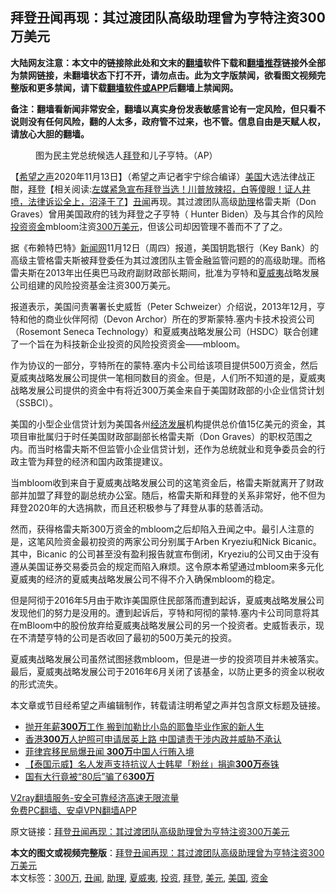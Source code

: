  <h2>拜登丑闻再现：其过渡团队高级助理曾为亨特注资300万美元</h2> <p class="notice"><b>大陆网友注意：本文中的链接除此处和文末的<a href="https://github.com/bannedbook/fanqiang" >翻墙</a>软件下载和<a href="https://github.com/killgcd/justmysocks/blob/master/README.md">翻墙推荐</a>链接外全部为禁网链接，未翻墙状态下打不开，请勿点击。此为文字版禁闻，欲看图文视频完整版和更多禁闻，请下载<a href="https://github.com/bannedbook/fanqiang">翻墙软件或APP</a>后翻墙上禁闻网。</p><p>备注：翻墙看新闻非常安全，翻墙以真实身份发表敏感言论有一定风险，但只看不说则没有任何风险，翻的人太多，政府管不过来，也不管。信息自由是天赋人权，请放心大胆的翻墙。</b></p>  <div class="entry"> <figure><figcaption>图为民主党总统候选人<a href="https://www.bannedbook.org/bnews/tag/%e6%8b%9c%e7%99%bb/" class="st_tag internal_tag" rel="tag" title="标签 拜登 下的日志">拜登</a>和儿子亨特。（AP）</figcaption></figure> <p>【<span class='wp_keywordlink_affiliate'><a href="https://www.soundofhope.org" title="希望之声" target="_blank">希望之声</a></span>2020年11月13日】（希望之声记者宇宁综合编译）<a href="https://www.bannedbook.org/bnews/tag/%e7%be%8e%e5%9b%bd/" class="st_tag internal_tag" rel="tag" title="标签 美国 下的日志">美国</a>大选法律战正酣，<span class='wp_keywordlink'><a href="https://www.bannedbook.org/bnews/comments/20201018/1415809.html" title="“硬盘门”再爆：拿中共华信10％股的“大人物”正是拜登" target="_blank">拜登</a></span>【相关阅读:<a href='https://www.bannedbook.org/bnews/bannedvideo/20201108/1427782.html' target='_blank'>左媒紧急宣布拜登当选！川普放辣招，白等傻眼！证人井喷，法律诉讼全上，沼泽干了</a>】<a href="https://www.bannedbook.org/bnews/tag/%e4%b8%91%e9%97%bb/" class="st_tag internal_tag" rel="tag" title="标签 丑闻 下的日志">丑闻</a>再现。其过渡团队高级<a href="https://www.bannedbook.org/bnews/tag/%E5%8A%A9%E7%90%86/" class="st_tag internal_tag" rel="tag" title="标签 助理 下的日志">助理</a>格雷夫斯（Don Graves）曾用美国政府的钱为拜登之子亨特（ Hunter Biden）及与其合作的风险<a href="https://www.bannedbook.org/bnews/tag/%e6%8a%95%e8%b5%84/" class="st_tag internal_tag" rel="tag" title="标签 投资 下的日志">投资</a><a href="https://www.bannedbook.org/bnews/tag/%E8%B5%84%E9%87%91/" class="st_tag internal_tag" rel="tag" title="标签 资金 下的日志">资金</a>mbloom注资<a href="https://www.bannedbook.org/bnews/tag/300%E4%B8%87/" class="st_tag internal_tag" rel="tag" title="标签 300万 下的日志">300万</a><a href="https://www.bannedbook.org/bnews/tag/%e7%be%8e%e5%85%83/" class="st_tag internal_tag" rel="tag" title="标签 美元 下的日志">美元</a>，但该公司却因管理不善而不了了之。 </p> <p>据《布赖特巴特》<span class='wp_keywordlink_affiliate'><a href="https://www.bannedbook.org/" title="新闻网">新闻网</a></span>11月12日（周四）报道，美国钥匙银行（Key Bank）的高级主管格雷夫斯被拜登委任为其过渡团队主管金融监管问题的的高级助理。而格雷夫斯在2013年出任奥巴马政府副财政部长期间，批准为亨特和<a href="https://www.bannedbook.org/bnews/tag/%e5%a4%8f%e5%a8%81%e5%a4%b7/" class="st_tag internal_tag" rel="tag" title="标签 夏威夷 下的日志">夏威夷</a>战略发展公司组建的风险投资基金注资300万美元。 </p>  <p>报道表示，美国问责署署长史威哲（Peter Schweizer）介绍说，2013年12月，亨特和他的商业伙伴阿彻（Devon Archor）所在的罗斯蒙特.塞内卡技术投资公司（Rosemont Seneca Technology）和夏威夷战略发展公司（HSDC）联合创建了一个旨在为科技新企业投资的风险投资资金——mbloom。</p> <p>作为协议的一部分，亨特所在的蒙特.塞内卡公司给该项目提供500万资金，然后夏威夷战略发展公司提供一笔相同数目的资金。但是，人们所不知道的是，夏威夷战略发展公司提供的资金中有将近300万美金来自于美国财政部的小企业信贷计划（SSBCI）。</p>  <p>美国的小型企业信贷计划为美国各州<span class='wp_keywordlink'><a href="https://www.bannedbook.org/forum2/topic869.html" title="宪政、法治和经济发展——走向市场经济的制度保障" target="_blank">经济发展</a></span>机构提供总价值15亿美元的资金，其项目审批属归于时任美国财政部副部长格雷夫斯（Don Graves）的职权范围之内。而当时格雷夫斯不但监管小企业信贷计划，还作为总统就业和竞争委员会的行政主管为拜登的经济和国内政策提建议。</p> <p>当mbloom收到来自于夏威夷战略发展公司的这笔资金后，格雷夫斯就离开了财政部并加盟了拜登的副总统办公室。随后，格雷夫斯和拜登的关系非常好，他不但为拜登2020年的大选捐款，而且还积极参与了拜登从事的慈善活动。 </p>  <p>然而，获得格雷夫斯300万资金的mbloom之后却陷入丑闻之中。最引人注意的是，这笔风险资金最初投资的两家公司分别属于Arben Kryeziu和Nick Bicanic。其中，Bicanic 的公司甚至没有盈利报告就宣布倒闭，Kryeziu的公司又由于没有遵从美国证券交易委员会的规定而陷入麻烦。这令原本希望通过mbloom来多元化夏威夷的经济的夏威夷战略发展公司不得不介入确保mbloom的稳定。 </p> <p>但是阿彻于2016年5月由于欺诈美国原住民部落而遭到起诉，夏威夷战略发展公司发现他们的努力是没用的。遭到起诉后，亨特和阿彻的蒙特.塞内卡公司同意将其在mBloom中的股份放弃给夏威夷战略发展公司的另一个投资者。史威哲表示，现在不清楚亨特的公司是否收回了最初的500万美元的投资。</p>  <p>夏威夷战略发展公司虽然试图拯救mbloom，但是进一步的投资项目并未被落实。最后，夏威夷战略发展公司于2016年6月关闭了该基金，以防止更多的资金以税收的形式流失。</p> <p>本文章或节目经希望之声编辑制作，转载请注明希望之声并包含原文标题及链接。</p> <ul class='op-related-articles' title='相关阅读'> <li><a href='https://www.bannedbook.org/bnews/lifebaike/20201025/1419845.html' target='_blank'>抛开年薪<b>300万</b>工作 搬到加勒比小岛的耶鲁毕业作家的新人生</a></li> <li><a href='https://www.bannedbook.org/bnews/cnnews/hknews/20201023/1419074.html' target='_blank'>香港<b>300万</b>人护照可申请居英上路 中国谴责干涉内政并威胁不承认</a></li> <li><a href='https://www.bannedbook.org/bnews/worldnews/20201021/1417780.html' target='_blank'>菲律宾移民局爆丑闻 <b>300万</b>中国人行贿入境</a></li> <li><a href='https://www.bannedbook.org/bnews/baitai/20201020/1417242.html' target='_blank'>【泰国示威】名人发声支持抗议人士韩星「粉丝」捐逾<b>300万</b>泰铢</a></li> <li><a href='https://www.bannedbook.org/bnews/cbnews/20201017/1415696.html' target='_blank'>国有大行竟被“80后”骗了6<b>300万</b></a></li> </ul> <p class="texttj"> <a href="https://www.bannedbook.org/forum23/topic22702.html" target="_blank">V2ray翻墙服务-安全可靠经济高速无限流量</a><br/> <a href="https://github.com/bannedbook/fanqiang/wiki/%E7%A6%81%E9%97%BB%E7%BD%91%E5%AE%89%E5%8D%93%E7%BF%BB%E5%A2%99%E6%96%B0%E9%97%BBAPP" target="_blank">免费PC翻墙、安卓VPN翻墙APP</a></p><p>原文链接：<a class="src_link"  href="https://www.soundofhope.org/post/442345" target="_blank">拜登丑闻再现：其过渡团队高级助理曾为亨特注资300万美元</a></p><a name='sharetosocial'></a>       <div><b>本文的图文或视频完整版</b>：<a href='https://www.bannedbook.org/bnews/comments/20201113/1430556.html'>拜登丑闻再现：其过渡团队高级助理曾为亨特注资300万美元</a></div>  </div><!--END ENTRY--> <div class="postfooter"> <div>本文标签：<a href="https://www.bannedbook.org/bnews/tag/300%E4%B8%87/" rel="tag">300万</a>, <a href="https://www.bannedbook.org/bnews/tag/%e4%b8%91%e9%97%bb/" rel="tag">丑闻</a>, <a href="https://www.bannedbook.org/bnews/tag/%E5%8A%A9%E7%90%86/" rel="tag">助理</a>, <a href="https://www.bannedbook.org/bnews/tag/%e5%a4%8f%e5%a8%81%e5%a4%b7/" rel="tag">夏威夷</a>, <a href="https://www.bannedbook.org/bnews/tag/%e6%8a%95%e8%b5%84/" rel="tag">投资</a>, <a href="https://www.bannedbook.org/bnews/tag/%e6%8b%9c%e7%99%bb/" rel="tag">拜登</a>, <a href="https://www.bannedbook.org/bnews/tag/%e7%be%8e%e5%85%83/" rel="tag">美元</a>, <a href="https://www.bannedbook.org/bnews/tag/%e7%be%8e%e5%9b%bd/" rel="tag">美国</a>, <a href="https://www.bannedbook.org/bnews/tag/%E8%B5%84%E9%87%91/" rel="tag">资金</a></div>  </div><!--END POSTFOOTER--> 